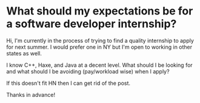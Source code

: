# What should my expectations be for a software developer internship?

Hi, I&#x27;m currently in the process of trying to find a quality internship to apply for next summer. I would prefer one in NY but I&#x27;m open to working in other states as well.<p>I know C++, Haxe, and Java at a decent level. What should I be looking for and what should I be avoiding (pay&#x2F;workload wise) when I apply?<p>If this doesn&#x27;t fit HN then I can get rid of the post.<p>Thanks in advance!

